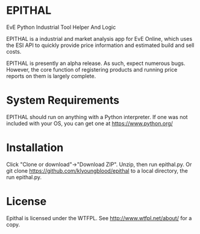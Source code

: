 # EPITHAL
EvE Python Industrial Tool Helper And Logic

EPITHAL is a industrial and market analysis app for EvE Online, which uses the ESI API to quickly provide price information and estimated build and sell costs.

EPITHAL is presently an alpha release. As such, expect numerous bugs. However, the core function of registering products and running price reports on them is largely complete.

# System Requirements

EPITHAL should run on anything with a Python interpreter. If one was not included with your OS, you can get one at https://www.python.org/

# Installation

Click "Clone or download"->"Download ZIP". Unzip, then run epithal.py. Or git clone https://github.com/klyoungblood/epithal to a local directory, the run epithal.py.

# License
Epithal is licensed under the WTFPL. See http://www.wtfpl.net/about/ for a copy.
